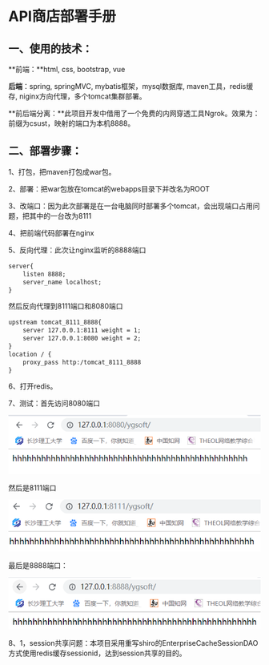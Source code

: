 # API商店部署手册

## 一、使用的技术：

**前端：**html, css, bootstrap, vue

**后端**：spring, springMVC, mybatis框架，mysql数据库, maven工具，redis缓存, niginx方向代理，多个tomcat集群部署。

**前后端分离：**此项目开发中借用了一个免费的内网穿透工具Ngrok。效果为：前缀为csust，映射的端口为本机8888。

## 二、部署步骤：

1、打包，把maven打包成war包。

2、部署：把war包放在tomcat的webapps目录下并改名为ROOT

3、改端口：因为此次部署是在一台电脑同时部署多个tomcat，会出现端口占用问题，把其中的一台改为8111

4、把前端代码部署在nginx

5、反向代理：此次让nginx监听的8888端口

```
server{
	listen 8888;
	server_name localhost;
}
```

然后反向代理到8111端口和8080端口

```
upstream tomcat_8111_8888{
	server 127.0.0.1:8111 weight = 1;
	server 127.0.0.1:8080 weight = 2;
}
location / {
	proxy_pass http:/tomcat_8111_8888
}
```

6、打开redis。

7、测试：首先访问8080端口

![8080](img/8080.png)

然后是8111端口

![8081](img/8081.png)

最后是8888端口：

![8888端口](img/8888.png)

8、1，session共享问题：本项目采用重写shiro的EnterpriseCacheSessionDAO方式使用redis缓存sessionid，达到session共享的目的。
